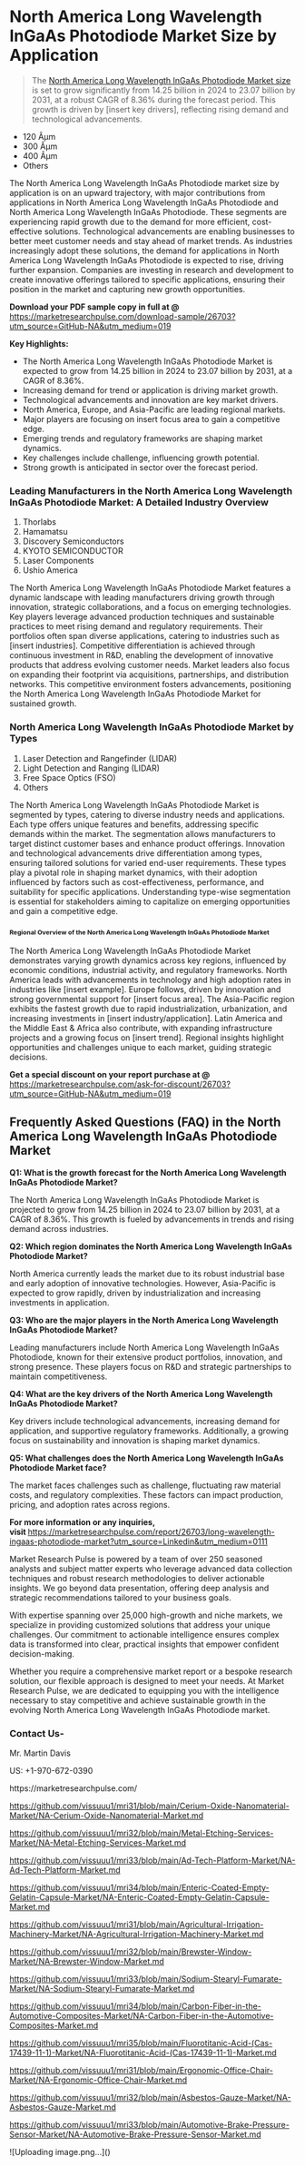 <h1>North America Long Wavelength InGaAs Photodiode Market&nbsp;Size by Application</h1><blockquote><p>The <a href="https://marketresearchpulse.com/download-sample/26703?utm_source=GitHub-NA&amp;utm_medium=019">North America Long Wavelength InGaAs Photodiode Market size</a> is set to grow significantly from 14.25 billion in 2024 to 23.07 billion by 2031, at a robust CAGR of 8.36% during the forecast period. This growth is driven by [insert key drivers], reflecting rising demand and technological advancements.</p></blockquote><ul><li>120 Âµm<li> 300 Âµm<li> 400 Âµm<li> Others</li></ul><p>The North America Long Wavelength InGaAs Photodiode market size by application is on an upward trajectory, with major contributions from applications in North America Long Wavelength InGaAs Photodiode and North America Long Wavelength InGaAs Photodiode. These segments are experiencing rapid growth due to the demand for more efficient, cost-effective solutions. Technological advancements are enabling businesses to better meet customer needs and stay ahead of market trends. As industries increasingly adopt these solutions, the demand for applications in North America Long Wavelength InGaAs Photodiode is expected to rise, driving further expansion. Companies are investing in research and development to create innovative offerings tailored to specific applications, ensuring their position in the market and capturing new growth opportunities.</p><p><strong>Download your PDF sample copy in full at @ </strong><a href="https://marketresearchpulse.com/download-sample/26703?utm_source=GitHub-NA&amp;utm_medium=019">https://marketresearchpulse.com/download-sample/26703?utm_source=GitHub-NA&amp;utm_medium=019</a></p><p><strong>Key Highlights: </strong></p><ul><li>The North America Long Wavelength InGaAs Photodiode Market is expected to grow from 14.25 billion in 2024 to 23.07 billion by 2031, at a CAGR of 8.36%.</li><li>Increasing demand for trend or application is driving market growth.</li><li>Technological advancements and innovation are key market drivers.</li><li>North America, Europe, and Asia-Pacific are leading regional markets.</li><li>Major players are focusing on insert focus area to gain a competitive edge.</li><li>Emerging trends and regulatory frameworks are shaping market dynamics.</li><li>Key challenges include challenge, influencing growth potential.</li><li>Strong growth is anticipated in sector over the forecast period.</li></ul><h3>Leading Manufacturers in the North America Long Wavelength InGaAs Photodiode Market: A Detailed Industry Overview</h3><ol><li>Thorlabs</li><li>Hamamatsu</li><li>Discovery Semiconductors</li><li>KYOTO SEMICONDUCTOR</li><li>Laser Components</li><li>Ushio America</li></ol><div class="flex max-w-full flex-col flex-grow"><div class="min-h-8 text-message flex w-full flex-col items-end gap-2 whitespace-normal break-words [.text-message+&amp;]:mt-5" dir="auto" data-message-author-role="assistant" data-message-id="fd8432e4-4910-450d-b182-61b7bfb0a01f" data-message-model-slug="gpt-4o"><div class="flex w-full flex-col gap-1 empty:hidden first:pt-[3px]"><div class="markdown prose w-full break-words dark:prose-invert light"><p>The North America Long Wavelength InGaAs Photodiode Market features a dynamic landscape with leading manufacturers driving growth through innovation, strategic collaborations, and a focus on emerging technologies. Key players leverage advanced production techniques and sustainable practices to meet rising demand and regulatory requirements. Their portfolios often span diverse applications, catering to industries such as [insert industries]. Competitive differentiation is achieved through continuous investment in R&amp;D, enabling the development of innovative products that address evolving customer needs. Market leaders also focus on expanding their footprint via acquisitions, partnerships, and distribution networks. This competitive environment fosters advancements, positioning the North America Long Wavelength InGaAs Photodiode Market for sustained growth.</p></div></div></div></div><h3>North America Long Wavelength InGaAs Photodiode Market by Types</h3><ol><li>Laser Detection and Rangefinder (LIDAR)<li> Light Detection and Ranging (LIDAR)<li> Free Space Optics (FSO)<li> Others</li></ol><div class="flex max-w-full flex-col flex-grow"><div class="min-h-8 text-message flex w-full flex-col items-end gap-2 whitespace-normal break-words [.text-message+&amp;]:mt-5" dir="auto" data-message-author-role="assistant" data-message-id="084470be-0bb7-4664-bddf-5156b4f41249" data-message-model-slug="gpt-4o-mini"><div class="flex w-full flex-col gap-1 empty:hidden first:pt-[3px]"><div class="markdown prose w-full break-words dark:prose-invert light"><p>The North America Long Wavelength InGaAs Photodiode Market is segmented by types, catering to diverse industry needs and applications. Each type offers unique features and benefits, addressing specific demands within the market. The segmentation allows manufacturers to target distinct customer bases and enhance product offerings. Innovation and technological advancements drive differentiation among types, ensuring tailored solutions for varied end-user requirements. These types play a pivotal role in shaping market dynamics, with their adoption influenced by factors such as cost-effectiveness, performance, and suitability for specific applications. Understanding type-wise segmentation is essential for stakeholders aiming to capitalize on emerging opportunities and gain a competitive edge.</p></div></div></div></div><h3><span style="font-size: 11px;">Regional Overview of the North America Long Wavelength InGaAs Photodiode Market</span></h3><div class="flex max-w-full flex-col flex-grow"><div class="min-h-8 text-message flex w-full flex-col items-end gap-2 whitespace-normal break-words [.text-message+&amp;]:mt-5" dir="auto" data-message-author-role="assistant" data-message-id="e9038762-ce64-4e30-91c9-9bd413514231" data-message-model-slug="gpt-4o-mini"><div class="flex w-full flex-col gap-1 empty:hidden first:pt-[3px]"><div class="markdown prose w-full break-words dark:prose-invert light"><p>The North America Long Wavelength InGaAs Photodiode Market demonstrates varying growth dynamics across key regions, influenced by economic conditions, industrial activity, and regulatory frameworks. North America leads with advancements in technology and high adoption rates in industries like [insert example]. Europe follows, driven by innovation and strong governmental support for [insert focus area]. The Asia-Pacific region exhibits the fastest growth due to rapid industrialization, urbanization, and increasing investments in [insert industry/application]. Latin America and the Middle East &amp; Africa also contribute, with expanding infrastructure projects and a growing focus on [insert trend]. Regional insights highlight opportunities and challenges unique to each market, guiding strategic decisions.</p></div></div></div></div><p><strong>Get a special discount on your report purchase at @ </strong><a href="https://marketresearchpulse.com/ask-for-discount/26703?utm_source=GitHub-NA&amp;utm_medium=019">https://marketresearchpulse.com/ask-for-discount/26703?utm_source=GitHub-NA&amp;utm_medium=019</a></p><h2>Frequently Asked Questions (FAQ) in the North America Long Wavelength InGaAs Photodiode Market</h2><p><strong>Q1: What is the growth forecast for the North America Long Wavelength InGaAs Photodiode Market?</strong></p><p>The North America Long Wavelength InGaAs Photodiode Market is projected to grow from 14.25 billion in 2024 to 23.07 billion by 2031, at a CAGR of 8.36%. This growth is fueled by advancements in trends and rising demand across industries.</p><p><strong>Q2: Which region dominates the North America Long Wavelength InGaAs Photodiode Market?</strong></p><p>North America currently leads the market due to its robust industrial base and early adoption of innovative technologies. However, Asia-Pacific is expected to grow rapidly, driven by industrialization and increasing investments in application.</p><p><strong>Q3: Who are the major players in the North America Long Wavelength InGaAs Photodiode Market?</strong></p><p>Leading manufacturers include North America Long Wavelength InGaAs Photodiode, known for their extensive product portfolios, innovation, and strong presence. These players focus on R&amp;D and strategic partnerships to maintain competitiveness.</p><p><strong>Q4: What are the key drivers of the North America Long Wavelength InGaAs Photodiode Market?</strong></p><p>Key drivers include technological advancements, increasing demand for application, and supportive regulatory frameworks. Additionally, a growing focus on sustainability and innovation is shaping market dynamics.</p><p><strong>Q5: What challenges does the North America Long Wavelength InGaAs Photodiode Market face?</strong></p><p>The market faces challenges such as challenge, fluctuating raw material costs, and regulatory complexities. These factors can impact production, pricing, and adoption rates across regions.</p><p><strong>For more information or any inquiries, visit&nbsp;</strong><a href="https://marketresearchpulse.com/report/26703/long-wavelength-ingaas-photodiode-market?utm_source=Linkedin&utm_medium=0111">https://marketresearchpulse.com/report/26703/long-wavelength-ingaas-photodiode-market?utm_source=Linkedin&utm_medium=0111</a></p><p>Market Research Pulse is powered by a team of over 250 seasoned analysts and subject matter experts who leverage advanced data collection techniques and robust research methodologies to deliver actionable insights. We go beyond data presentation, offering deep analysis and strategic recommendations tailored to your business goals.</p><p>With expertise spanning over 25,000 high-growth and niche markets, we specialize in providing customized solutions that address your unique challenges. Our commitment to actionable intelligence ensures complex data is transformed into clear, practical insights that empower confident decision-making.</p><p>Whether you require a comprehensive market report or a bespoke research solution, our flexible approach is designed to meet your needs. At Market Research Pulse, we are dedicated to equipping you with the intelligence necessary to stay competitive and achieve sustainable growth in the evolving North America Long Wavelength InGaAs Photodiode market.</p><h3><strong>Contact Us-</strong></h3><p>Mr. Martin Davis</p><p>US: +1-970-672-0390</p><p>https://marketresearchpulse.com/</p><p><a href="https://github.com/vissuuu1/mri31/blob/main/Cerium-Oxide-Nanomaterial-Market/NA-Cerium-Oxide-Nanomaterial-Market.md">https://github.com/vissuuu1/mri31/blob/main/Cerium-Oxide-Nanomaterial-Market/NA-Cerium-Oxide-Nanomaterial-Market.md</a></p><p><a href="https://github.com/vissuuu1/mri32/blob/main/Metal-Etching-Services-Market/NA-Metal-Etching-Services-Market.md">https://github.com/vissuuu1/mri32/blob/main/Metal-Etching-Services-Market/NA-Metal-Etching-Services-Market.md</a></p><p><a href="https://github.com/vissuuu1/mri33/blob/main/Ad-Tech-Platform-Market/NA-Ad-Tech-Platform-Market.md">https://github.com/vissuuu1/mri33/blob/main/Ad-Tech-Platform-Market/NA-Ad-Tech-Platform-Market.md</a></p><p><a href="https://github.com/vissuuu1/mri34/blob/main/Enteric-Coated-Empty-Gelatin-Capsule-Market/NA-Enteric-Coated-Empty-Gelatin-Capsule-Market.md">https://github.com/vissuuu1/mri34/blob/main/Enteric-Coated-Empty-Gelatin-Capsule-Market/NA-Enteric-Coated-Empty-Gelatin-Capsule-Market.md</a></p><p><a href="https://github.com/vissuuu1/mri31/blob/main/Agricultural-Irrigation-Machinery-Market/NA-Agricultural-Irrigation-Machinery-Market.md">https://github.com/vissuuu1/mri31/blob/main/Agricultural-Irrigation-Machinery-Market/NA-Agricultural-Irrigation-Machinery-Market.md</a></p><p><a href="https://github.com/vissuuu1/mri32/blob/main/Brewster-Window-Market/NA-Brewster-Window-Market.md">https://github.com/vissuuu1/mri32/blob/main/Brewster-Window-Market/NA-Brewster-Window-Market.md</a></p><p><a href="https://github.com/vissuuu1/mri33/blob/main/Sodium-Stearyl-Fumarate-Market/NA-Sodium-Stearyl-Fumarate-Market.md">https://github.com/vissuuu1/mri33/blob/main/Sodium-Stearyl-Fumarate-Market/NA-Sodium-Stearyl-Fumarate-Market.md</a></p><p><a href="https://github.com/vissuuu1/mri34/blob/main/Carbon-Fiber-in-the-Automotive-Composites-Market/NA-Carbon-Fiber-in-the-Automotive-Composites-Market.md">https://github.com/vissuuu1/mri34/blob/main/Carbon-Fiber-in-the-Automotive-Composites-Market/NA-Carbon-Fiber-in-the-Automotive-Composites-Market.md</a></p><p><a href="https://github.com/vissuuu1/mri35/blob/main/Fluorotitanic-Acid-(Cas-17439-11-1)-Market/NA-Fluorotitanic-Acid-(Cas-17439-11-1)-Market.md">https://github.com/vissuuu1/mri35/blob/main/Fluorotitanic-Acid-(Cas-17439-11-1)-Market/NA-Fluorotitanic-Acid-(Cas-17439-11-1)-Market.md</a></p><p><a href="https://github.com/vissuuu1/mri31/blob/main/Ergonomic-Office-Chair-Market/NA-Ergonomic-Office-Chair-Market.md">https://github.com/vissuuu1/mri31/blob/main/Ergonomic-Office-Chair-Market/NA-Ergonomic-Office-Chair-Market.md</a></p><p><a href="https://github.com/vissuuu1/mri32/blob/main/Asbestos-Gauze-Market/NA-Asbestos-Gauze-Market.md">https://github.com/vissuuu1/mri32/blob/main/Asbestos-Gauze-Market/NA-Asbestos-Gauze-Market.md</a></p><p><a href="https://github.com/vissuuu1/mri33/blob/main/Automotive-Brake-Pressure-Sensor-Market/NA-Automotive-Brake-Pressure-Sensor-Market.md">https://github.com/vissuuu1/mri33/blob/main/Automotive-Brake-Pressure-Sensor-Market/NA-Automotive-Brake-Pressure-Sensor-Market.md</a></p>
![Uploading image.png…]()
